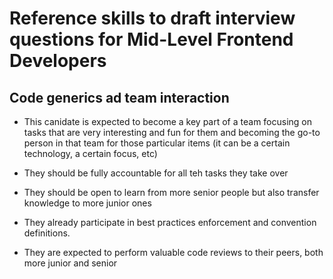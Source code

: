 # Reference skills to draft interview questions for Mid-Level Frontend Developers

## Code generics ad team interaction

* This canidate is expected to become a key part of a team focusing on tasks that are very interesting and fun for them and becoming the go-to person in that team for those particular items (it can be a certain technology, a certain focus, etc)

* They should be fully accountable for all teh tasks they take over

* They should be open to learn from more senior people but also transfer knowledge to more junior ones

* They already participate in best practices enforcement and convention definitions. 

* They are expected to perform valuable code reviews to their peers, both more junior and senior